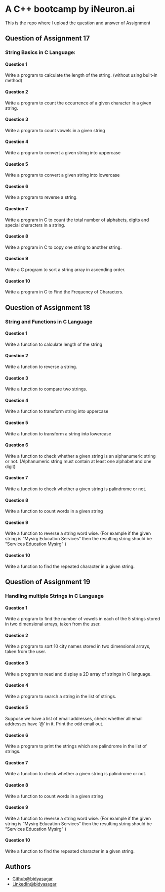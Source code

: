 # A C++ bootcamp by iNeuron.ai

This is the repo where I upload the question and answer of Assignment

## Question of Assignment 17

### String Basics in C Language:

#### Question 1

Write a program to calculate the length of the string. (without using built-in method)

#### Question 2

Write a program to count the occurrence of a given character in a given string.

#### Question 3

Write a program to count vowels in a given string

#### Question 4

Write a program to convert a given string into uppercase

#### Question 5

Write a program to convert a given string into lowercase

#### Question 6

Write a program to reverse a string.

#### Question 7

Write a program in C to count the total number of alphabets, digits and special characters in a string.

#### Question 8

Write a program in C to copy one string to another string.

#### Question 9

Write a C program to sort a string array in ascending order.

#### Question 10

Write a program in C to Find the Frequency of Characters.

## Question of Assignment 18

### String and Functions in C Language

#### Question 1

Write a function to calculate length of the string

#### Question 2

Write a function to reverse a string.

#### Question 3

Write a function to compare two strings.

#### Question 4

Write a function to transform string into uppercase

#### Question 5

Write a function to transform a string into lowercase

#### Question 6

Write a function to check whether a given string is an alphanumeric string or not. (Alphanumeric string must contain at least one alphabet and one digit)

#### Question 7

Write a function to check whether a given string is palindrome or not.

#### Question 8

Write a function to count words in a given string

#### Question 9

Write a function to reverse a string word wise. (For example if the given string is “Mysirg Education Services” then the resulting string should be “Services Education Mysirg” )

#### Question 10

Write a function to find the repeated character in a given string.

## Question of Assignment 19

### Handling multiple Strings in C Language

#### Question 1

Write a program to find the number of vowels in each of the 5 strings stored in two dimensional arrays, taken from the user.

#### Question 2

Write a program to sort 10 city names stored in two dimensional arrays, taken from the user.

#### Question 3

Write a program to read and display a 2D array of strings in C language.

#### Question 4

Write a program to search a string in the list of strings.

#### Question 5

Suppose we have a list of email addresses, check whether all email addresses have ‘@’ in it. Print the odd email out.

#### Question 6

Write a program to print the strings which are palindrome in the list of strings.

#### Question 7

Write a function to check whether a given string is palindrome or not.

#### Question 8

Write a function to count words in a given string

#### Question 9

Write a function to reverse a string word wise. (For example if the given string is “Mysirg Education Services” then the resulting string should be “Services Education Mysirg” )

#### Question 10

Write a function to find the repeated character in a given string.

## Authors

- [Github@bidyasagar](https://github.com/BidyasagarAnupam)
- [LinkedIn@bidyasagar](https://www.linkedin.com/in/bidyasagar-mohapatra-b86581203/)
